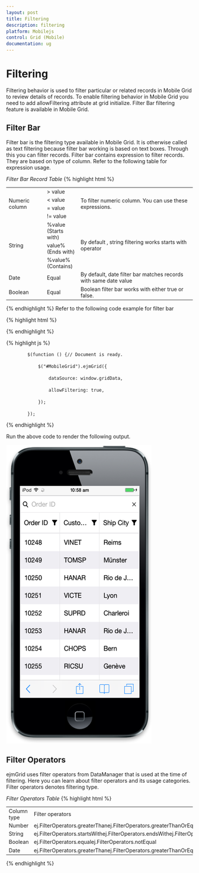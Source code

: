 ```yaml
---
layout: post
title: Filtering
description: filtering
platform: Mobilejs
control: Grid (Mobile)
documentation: ug
---
```


# Filtering

Filtering behavior is used to filter particular or related records in Mobile Grid to review details of records. To enable filtering behavior in Mobile Grid you need to add allowFiltering attribute at grid initialize. Filter Bar filtering feature is available in Mobile Grid. 

## Filter Bar

Filter bar is the filtering type available in Mobile Grid. It is otherwise called as text filtering because filter bar working is based on text boxes. Through this you can filter records. Filter bar contains expression to filter records. They are based on type of column. Refer to the following table for expression usage.

_Filter Bar Record Table_
{% highlight html %}
<table>
<tr>
<td rowspan = "4">
Numeric column</td><td>
> value</td><td rowspan = "4">
To filter numeric column. You can use these expressions.</td></tr>
<tr>
<td>
< value</td></tr>
<tr>
<td>
= value</td></tr>
<tr>
<td>
!= value</td></tr>
<tr>
<td rowspan = "3">
String</td><td>
%value<br>(Starts with)</td><td rowspan = "3">
By default , string filtering works starts with operator</td></tr>
<tr>
<td>
value%<br>(Ends with)</td></tr>
<tr>
<td>
%value%<br>(Contains)</td></tr>
<tr>
<td>
Date</td><td>
Equal</td><td>
By default, date filter bar matches records with same date value</td></tr>
<tr>
<td>
Boolean</td><td>
Equal</td><td>
Boolean filter bar works with either true or false.</td></tr>
</table>

{% endhighlight %}
 Refer to the following code example for filter bar

{% highlight html %}


<div id="MobileGrid"></div>





{% endhighlight %}



{% highlight js %}



            $(function () {// Document is ready.

                $("#MobileGrid").ejmGrid({

                    dataSource: window.gridData,

                    allowFiltering: true,

                });

            });




{% endhighlight %}



Run the above code to render the following output.

![18](Filtering_images/Filtering_img1.png)



## Filter Operators

ejmGrid uses filter operators from DataManager that is used at the time of filtering. Here you can learn about filter operators and its usage categories. Filter operators denotes filtering type.

_Filter Operators Table_
{% highlight html %}
<table>
<tr>
<td>
Column type</td><td>
Filter operators</td></tr>
<tr>
<td>
Number</td><td>
ej.FilterOperators.greaterThanej.FilterOperators.greaterThanOrEqualej.FilterOperators.lessThanej.FilterOperators.lessThanOrEqualej.FilterOperators.equal</td></tr>
<tr>
<td>
String</td><td>
ej.FilterOperators.startsWithej.FilterOperators.endsWithej.FilterOperators.containsej.FilterOperators.equalej.FilterOperators.notEqual</td></tr>
<tr>
<td>
Boolean</td><td>
ej.FilterOperators.equalej.FilterOperators.notEqual</td></tr>
<tr>
<td>
Date</td><td>
ej.FilterOperators.greaterThanej.FilterOperators.greaterThanOrEqualej.FilterOperators.lessThanej.FilterOperators.lessThanOrEqualej.FilterOperators.equal</td></tr>
</table>
{% endhighlight %}

